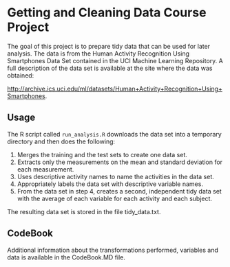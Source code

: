 # Getting and Cleaning Data Course Project

The goal of this project is to prepare tidy data that can be used for later analysis. The data is from the Human Activity Recognition Using Smartphones Data Set contained in the UCI Machine Learning Repository. A full description of the data set is available at the site where the data was obtained: 

http://archive.ics.uci.edu/ml/datasets/Human+Activity+Recognition+Using+Smartphones.


## Usage

The R script called `run_analysis.R` downloads the data set into a temporary directory and then does the following:

1) Merges the training and the test sets to create one data set.  
2) Extracts only the measurements on the mean and standard deviation for each measurement.  
3) Uses descriptive activity names to name the activities in the data set.  
4) Appropriately labels the data set with descriptive variable names.  
5) From the data set in step 4, creates a second, independent tidy data set with the average of each variable for each activity and each subject.  

The resulting data set is stored in the file tidy_data.txt.

## CodeBook

Additional information about the transformations performed, variables and data is available in the CodeBook.MD file.
